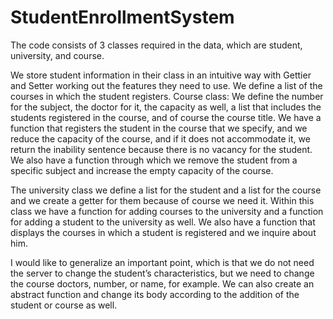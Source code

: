 # StudentEnrollmentSystem

The code consists of 3 classes required in the data, which are student, university, and course.

We store student information in their class in an intuitive way with Gettier and Setter working out the features they need to use.
We define a list of the courses in which the student registers.
Course class: We define the number for the subject, the doctor for it, the capacity as well, a list that includes the students registered in the course, and of course the course title. We have a function that registers the student in the course that we specify, and we reduce the capacity of the course, and if it does not accommodate it, we return the inability sentence because there is no vacancy for the student.
We also have a function through which we remove the student from a specific subject and increase the empty capacity of the course.

The university class we define a list for the student and a list for the course and we create a getter for them because of course we need it. Within this class we have a function for adding courses to the university and a function for adding a student to the university as well. We also have a function that displays the courses in which a student is registered and we inquire about him.

I would like to generalize an important point, which is that we do not need the server to change the student’s characteristics, but we need to change the course doctors, number, or name, for example.
We can also create an abstract function and change its body according to the addition of the student or course as well.
